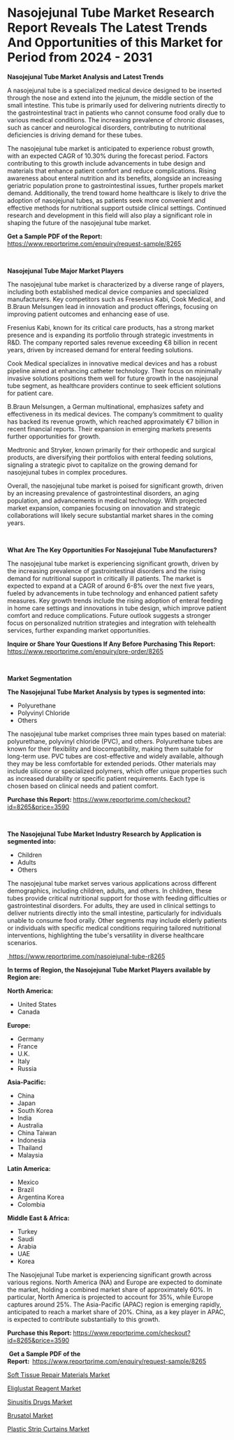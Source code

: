 <p><h1>Nasojejunal Tube Market Research Report Reveals The Latest Trends And Opportunities of this Market for Period from 2024 - 2031</h1></p><p><strong>Nasojejunal Tube Market Analysis and Latest Trends</strong></p>
<p><p>A nasojejunal tube is a specialized medical device designed to be inserted through the nose and extend into the jejunum, the middle section of the small intestine. This tube is primarily used for delivering nutrients directly to the gastrointestinal tract in patients who cannot consume food orally due to various medical conditions. The increasing prevalence of chronic diseases, such as cancer and neurological disorders, contributing to nutritional deficiencies is driving demand for these tubes.</p><p>The nasojejunal tube market is anticipated to experience robust growth, with an expected CAGR of 10.30% during the forecast period. Factors contributing to this growth include advancements in tube design and materials that enhance patient comfort and reduce complications. Rising awareness about enteral nutrition and its benefits, alongside an increasing geriatric population prone to gastrointestinal issues, further propels market demand. Additionally, the trend toward home healthcare is likely to drive the adoption of nasojejunal tubes, as patients seek more convenient and effective methods for nutritional support outside clinical settings. Continued research and development in this field will also play a significant role in shaping the future of the nasojejunal tube market.</p></p>
<p><strong>Get a Sample PDF of the Report:&nbsp;</strong> <a href="https://www.reportprime.com/enquiry/request-sample/8265">https://www.reportprime.com/enquiry/request-sample/8265</a></p>
<p>&nbsp;</p>
<p><strong>Nasojejunal Tube Major Market Players</strong></p>
<p><p>The nasojejunal tube market is characterized by a diverse range of players, including both established medical device companies and specialized manufacturers. Key competitors such as Fresenius Kabi, Cook Medical, and B.Braun Melsungen lead in innovation and product offerings, focusing on improving patient outcomes and enhancing ease of use.</p><p>Fresenius Kabi, known for its critical care products, has a strong market presence and is expanding its portfolio through strategic investments in R&D. The company reported sales revenue exceeding €8 billion in recent years, driven by increased demand for enteral feeding solutions.</p><p>Cook Medical specializes in innovative medical devices and has a robust pipeline aimed at enhancing catheter technology. Their focus on minimally invasive solutions positions them well for future growth in the nasojejunal tube segment, as healthcare providers continue to seek efficient solutions for patient care.</p><p>B.Braun Melsungen, a German multinational, emphasizes safety and effectiveness in its medical devices. The company’s commitment to quality has backed its revenue growth, which reached approximately €7 billion in recent financial reports. Their expansion in emerging markets presents further opportunities for growth.</p><p>Medtronic and Stryker, known primarily for their orthopedic and surgical products, are diversifying their portfolios with enteral feeding solutions, signaling a strategic pivot to capitalize on the growing demand for nasojejunal tubes in complex procedures.</p><p>Overall, the nasojejunal tube market is poised for significant growth, driven by an increasing prevalence of gastrointestinal disorders, an aging population, and advancements in medical technology. With projected market expansion, companies focusing on innovation and strategic collaborations will likely secure substantial market shares in the coming years.</p></p>
<p>&nbsp;</p>
<p><strong>What Are The Key Opportunities For Nasojejunal Tube Manufacturers?</strong></p>
<p><p>The nasojejunal tube market is experiencing significant growth, driven by the increasing prevalence of gastrointestinal disorders and the rising demand for nutritional support in critically ill patients. The market is expected to expand at a CAGR of around 6-8% over the next five years, fueled by advancements in tube technology and enhanced patient safety measures. Key growth trends include the rising adoption of enteral feeding in home care settings and innovations in tube design, which improve patient comfort and reduce complications. Future outlook suggests a stronger focus on personalized nutrition strategies and integration with telehealth services, further expanding market opportunities.</p></p>
<p><strong>Inquire or Share Your Questions If Any Before Purchasing This Report:</strong> <a href="https://www.reportprime.com/enquiry/pre-order/8265">https://www.reportprime.com/enquiry/pre-order/8265</a></p>
<p>&nbsp;</p>
<p><strong>Market Segmentation</strong></p>
<p><strong>The Nasojejunal Tube Market Analysis by types is segmented into:</strong></p>
<p><ul><li>Polyurethane</li><li>Polyvinyl Chloride</li><li>Others</li></ul></p>
<p><p>The nasojejunal tube market comprises three main types based on material: polyurethane, polyvinyl chloride (PVC), and others. Polyurethane tubes are known for their flexibility and biocompatibility, making them suitable for long-term use. PVC tubes are cost-effective and widely available, although they may be less comfortable for extended periods. Other materials may include silicone or specialized polymers, which offer unique properties such as increased durability or specific patient requirements. Each type is chosen based on clinical needs and patient comfort.</p></p>
<p><strong>Purchase this Report:&nbsp;</strong><a href="https://www.reportprime.com/checkout?id=8265&price=3590">https://www.reportprime.com/checkout?id=8265&price=3590</a></p>
<p>&nbsp;</p>
<p><strong>The Nasojejunal Tube Market Industry Research by Application is segmented into:</strong></p>
<p><ul><li>Children</li><li>Adults</li><li>Others</li></ul></p>
<p><p>The nasojejunal tube market serves various applications across different demographics, including children, adults, and others. In children, these tubes provide critical nutritional support for those with feeding difficulties or gastrointestinal disorders. For adults, they are used in clinical settings to deliver nutrients directly into the small intestine, particularly for individuals unable to consume food orally. Other segments may include elderly patients or individuals with specific medical conditions requiring tailored nutritional interventions, highlighting the tube's versatility in diverse healthcare scenarios.</p></p>
<p><a href="https://www.reportprime.com/nasojejunal-tube-r8265">&nbsp;https://www.reportprime.com/nasojejunal-tube-r8265</a></p>
<p><strong>In terms of Region, the Nasojejunal Tube Market Players available by Region are:</strong></p>
<p>
    <p> <strong> North America: </strong>
        <ul>
            <li>United States</li>
            <li>Canada</li>
        </ul>
        </p> 
    <p> <strong> Europe: </strong>
        <ul>
            <li>Germany</li>
            <li>France</li>
            <li>U.K.</li>
            <li>Italy</li>
            <li>Russia</li>
        </ul>
        </p> 
    <p> <strong> Asia-Pacific: </strong>
        <ul>
            <li>China</li>
            <li>Japan</li>
            <li>South Korea</li>
            <li>India</li>
            <li>Australia</li>
            <li>China Taiwan</li>
            <li>Indonesia</li>
            <li>Thailand</li>
            <li>Malaysia</li>
        </ul>
        </p> 
    <p> <strong> Latin America: </strong>
        <ul>
            <li>Mexico</li>
            <li>Brazil</li>
            <li>Argentina Korea</li>
            <li>Colombia</li>
        </ul>
        </p> 
    <p> <strong> Middle East & Africa: </strong>
        <ul>
            <li>Turkey</li>
            <li>Saudi</li>
            <li>Arabia</li>
            <li>UAE</li>
            <li>Korea</li>
        </ul>
    </p>
    </p>
<p><p>The Nasojejunal Tube market is experiencing significant growth across various regions. North America (NA) and Europe are expected to dominate the market, holding a combined market share of approximately 60%. In particular, North America is projected to account for 35%, while Europe captures around 25%. The Asia-Pacific (APAC) region is emerging rapidly, anticipated to reach a market share of 20%. China, as a key player in APAC, is expected to contribute substantially to this growth.</p></p>
<p><strong>Purchase this Report: </strong><a href="https://www.reportprime.com/checkout?id=8265&price=3590">https://www.reportprime.com/checkout?id=8265&price=3590</a></p>
<p>&nbsp;<strong>Get a Sample PDF of the Report:&nbsp;&nbsp;</strong><a href="https://www.reportprime.com/enquiry/request-sample/8265">https://www.reportprime.com/enquiry/request-sample/8265</a></p>
<p><strong></strong></p>
<p><p><a href="https://medium.com/@lucas.vaughan6769/global-soft-tissue-repair-materials-market-size-and-market-trends-analysis-by-regional-outlook-f717fe1bd206">Soft Tissue Repair Materials Market</a></p><p><a href="https://issuu.com/reportprime-2/docs/eliglustat-reagent-market-size-2030_c436f426b93a40">Eliglustat Reagent Market</a></p><p><a href="https://www.linkedin.com/pulse/future-innovation-global-sinusitis-drugs-market-growth-opportunities-du64c?trackingId=oqYxSLhWS92EntTk%2F091KA%3D%3D">Sinusitis Drugs Market</a></p><p><a href="https://issuu.com/reportprime-2/docs/brusatol-market-size-2030.pptx_a75b444916e25c">Brusatol Market</a></p><p><a href="https://www.linkedin.com/pulse/plastic-strip-curtains-market-essentials-key-players-po8nc?trackingId=%2FtwygEzmSuCeoYJZxnGcNw%3D%3D">Plastic Strip Curtains Market</a></p></p>